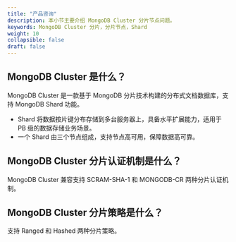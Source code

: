 ```yaml
---
title: "产品咨询"
description: 本小节主要介绍 MongoDB Cluster 分片节点问题。 
keywords: MongoDB Cluster 分片，分片节点，Shard
weight: 10
collapsible: false
draft: false
---
```


## MongoDB Cluster 是什么？

MongoDB Cluster 是一款基于 MongoDB 分片技术构建的分布式文档数据库，支持 MongoDB Shard 功能。

- Shard 将数据按片键分布存储到多台服务器上，具备水平扩展能力，适用于 PB 级的数据存储业务场景。
- 一个 Shard 由三个节点组成，支持节点高可用，保障数据高可靠。

## MongoDB Cluster 分片认证机制是什么？

MongoDB Cluster 兼容支持 SCRAM-SHA-1 和 MONGODB-CR 两种分片认证机制。

## MongoDB Cluster 分片策略是什么？

支持 Ranged 和 Hashed 两种分片策略。
